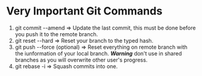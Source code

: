 # Very Important Git Commands

1. git commit --amend => Update the last commit, this must be done before you push it to the remote branch.
2. git reset --hard <SHA> => Reset your branch to the typed hash.
3. git push --force (optional) => Reset everything on remote branch with the iunformation of your local branch. ***Warning*** don't use in shared branches as you will overwrite other user's progress.
4. git rebase -i <SHA you want to squash to> => Squash commits into one.

